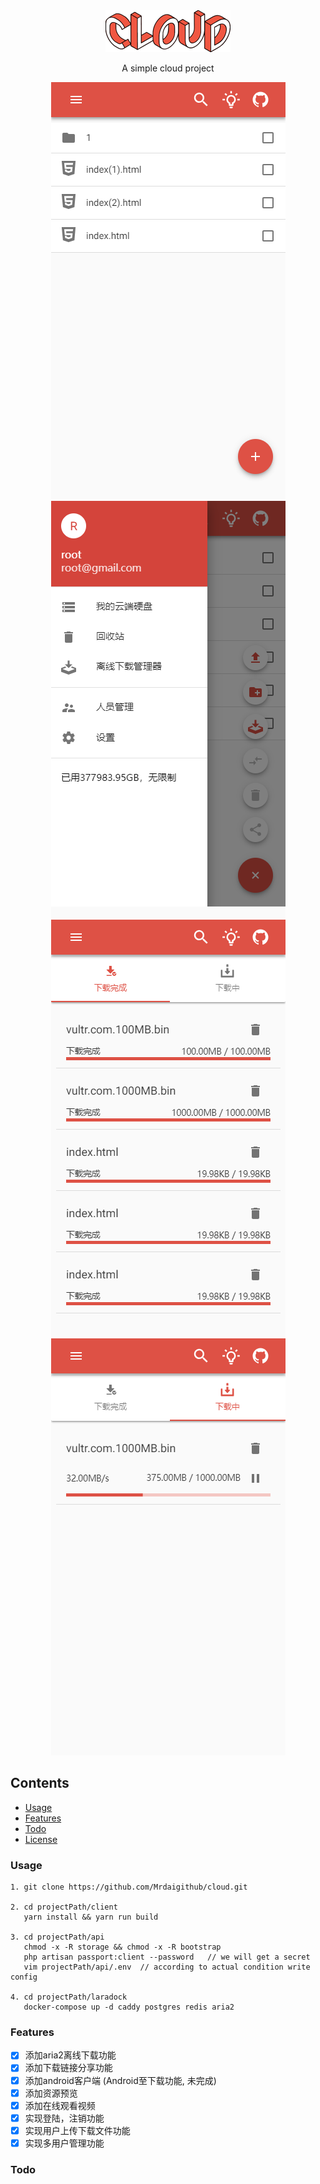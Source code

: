 <div align="center">
    <img src=".\android\app\src\main\res\drawable\logo_200dp.png">
    <p align="center">
        <p>A simple cloud project</p>
    </p>
    <div>
         <img src="./static/screencapture1.png">
         <img src="./static/screencapture2.png">
         <img src="./static/screencapture3.png">
         <img src="./static/screencapture4.png">
    </div>
</div>

## Contents

* [Usage](#usage)
* [Features](#features)
* [Todo](#todo)
* [License](./LICENSE)

### Usage

    1. git clone https://github.com/Mrdaigithub/cloud.git
    
    2. cd projectPath/client
       yarn install && yarn run build
    
    3. cd projectPath/api
       chmod -x -R storage && chmod -x -R bootstrap
       php artisan passport:client --password   // we will get a secret
       vim projectPath/api/.env  // according to actual condition write config
    
    4. cd projectPath/laradock
       docker-compose up -d caddy postgres redis aria2

### Features

- [x] 添加aria2离线下载功能
- [x] 添加下载链接分享功能
- [x] 添加android客户端 (Android至下载功能, 未完成)
- [x] 添加资源预览
- [x] 添加在线观看视频
- [x] 实现登陆，注销功能
- [x] 实现用户上传下载文件功能
- [x] 实现多用户管理功能

### Todo
